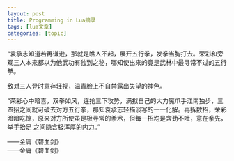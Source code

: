 ```yaml
---
layout: post
title: Programming in Lua摘录 
tags: [lua文章]
categories: [topic]
---
```

“袁承志知道若再谦逊，那就是瞧人不起，展开五行拳，发拳当胸打去。荣彩和旁观三人本来都以为他武功有独到之秘，哪知使出来的竟是武林中最寻常不过的五行拳。

敌对三人登时意存轻视，温青脸上不自禁露出失望的神色。

“荣彩心中暗喜，双拳如风，连抢三下攻势，满拟自己的大力魔爪手江南独步，三四招之间就可破去对方五行拳，那知袁承志轻描淡写的一一化解。再拆数招，荣彩暗暗吃惊，原来对方所使虽是极寻常的拳术，但每一招均是含劲不吐，意在拳先，举手抬足
之间隐含极浑厚的内力。”

——金庸《碧血剑》  
——金庸《碧血剑》